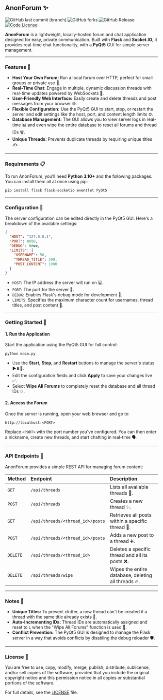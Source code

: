 ## AnonForum ✨

![GitHub last commit (branch)](https://img.shields.io/github/last-commit/SabeeirSharrma/AnonForum/main)
![GitHub forks](https://img.shields.io/github/forks/SabeeirSharrma/AnonForum)
![GitHub Release](https://img.shields.io/github/v/release/SabeeirSharrma/AnonForum)
  <a href="https://github.com/deepseek-ai/DeepSeek-V3/blob/main/LICENSE-CODE"><img alt="Code License"
    src="https://img.shields.io/badge/Code_License-MIT-f5de53?&color=f5de53"/></a>


**AnonForum** is a lightweight, locally-hosted forum and chat application designed for easy, private communication. Built with **Flask** and **Socket.IO**, it provides real-time chat functionality, with a **PyQt5** GUI for simple server management.

-----

### Features 🚀

  * **Host Your Own Forum:** Run a local forum over HTTP, perfect for small groups or private use 🏡.
  * **Real-Time Chat:** Engage in multiple, dynamic discussion threads with real-time updates powered by WebSockets 💬.
  * **User-Friendly Web Interface:** Easily create and delete threads and post messages from your browser 🌐.
  * **Flexible Configuration:** Use the PyQt5 GUI to start, stop, or restart the server and edit settings like the host, port, and content length limits ⚙️.
  * **Database Management:** The GUI allows you to view server logs in real-time 📊 and even wipe the entire database to reset all forums and thread IDs 🗑️.
  * **Unique Threads:** Prevents duplicate threads by requiring unique titles ✍️.

-----

### Requirements 📋

To run AnonForum, you'll need **Python 3.10+** and the following packages. You can install them all at once using pip:

```bash
pip install flask flask-socketio eventlet PyQt5
```

-----

### Configuration 🔧

The server configuration can be edited directly in the PyQt5 GUI. Here's a breakdown of the available settings:

```json
{
  "HOST": "127.0.0.1",
  "PORT": 8080,
  "DEBUG": true,
  "LIMITS": {
    "USERNAME": 50,
    "THREAD_TITLE": 200,
    "POST_CONTENT": 1000
  }
}
```

  * `HOST`: The IP address the server will run on 💻.
  * `PORT`: The port for the server 🚪.
  * `DEBUG`: Enables Flask's debug mode for development 🐞.
  * `LIMITS`: Specifies the maximum character count for usernames, thread titles, and post content 📏.

-----

### Getting Started 🚀

#### 1\. Run the Application

Start the application using the PyQt5 GUI for full control:

```bash
python main.py
```

  * Use the **Start**, **Stop**, and **Restart** buttons to manage the server's status ▶️⏸️🔄.
  * Edit the configuration fields and click **Apply** to save your changes live ✅.
  * Select **Wipe All Forums** to completely reset the database and all thread IDs 💥.

#### 2\. Access the Forum

Once the server is running, open your web browser and go to:

`http://localhost:<PORT>`

Replace `<PORT>` with the port number you've configured. You can then enter a nickname, create new threads, and start chatting in real-time 🗣️.

-----

### API Endpoints 🔌

AnonForum provides a simple REST API for managing forum content:

| Method | Endpoint | Description |
| :--- | :--- | :--- |
| `GET` | `/api/threads` | Lists all available threads 📜. |
| `POST` | `/api/threads` | Creates a new thread ✨. |
| `GET` | `/api/threads/<thread_id>/posts` | Retrieves all posts within a specific thread 📩. |
| `POST` | `/api/threads/<thread_id>/posts` | Adds a new post to a thread ➕. |
| `DELETE` | `/api/threads/<thread_id>` | Deletes a specific thread and all its posts ❌. |
| `DELETE` | `/api/threads/wipe` | Wipes the entire database, deleting all threads 🔥. |

-----

### Notes 📝

  * **Unique Titles:** To prevent clutter, a new thread can't be created if a thread with the same title already exists 🚫.
  * **Auto-Incrementing IDs:** Thread IDs are automatically assigned and reset to `1` when the "Wipe All Forums" function is used 🔢.
  * **Conflict Prevention:** The PyQt5 GUI is designed to manage the Flask server in a way that avoids conflicts by disabling the debug reloader 🛡️.

-----

### License 📜

You are free to use, copy, modify, merge, publish, distribute, sublicense, and/or sell copies of the software, provided that you include the original copyright notice and this permission notice in all copies or substantial portions of the software.

For full details, see the [LICENSE]([https://github.com/SabeeirSharrma/AnonForum/](https://github.com/SabeeirSharrma/AnonForum/blob/main/LICENSE)) file.
